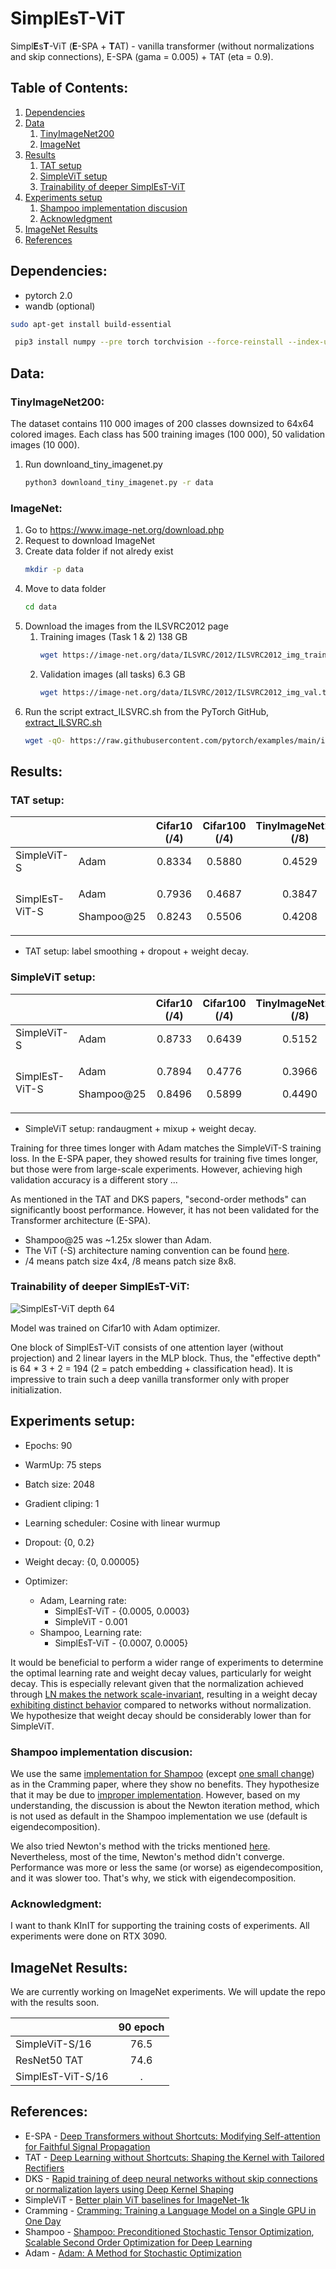 
# SimplEsT-ViT
Simpl**E**s**T**-ViT (**E**-SPA + **T**AT) - vanilla transformer (without normalizations and skip connections), E-SPA (gama = 0.005) + TAT (eta = 0.9).

## Table of Contents:
1. [Dependencies](#Dependencies)
2. [Data](#Data)
    1. [TinyImageNet200](#TinyImageNet200)
    2. [ImageNet](#ImageNet)
3. [Results](#Results)
    1. [TAT setup](#TAT-setup)
    2. [SimpleViT setup](#SimpleViT-setup)
    3. [Trainability of deeper SimplEsT-ViT](#Trainability-of-deeper-SimplEsT-ViT)
4. [Experiments setup](#Experiments-setup)
    1. [Shampoo implementation discusion](#Shampoo-implementation-discusion)
    2. [Acknowledgment](#Acknowledgment)
5. [ImageNet Results](#ImageNet-Results)
6. [References](#References)


## Dependencies:
* pytorch 2.0
* wandb (optional)

```bash
sudo apt-get install build-essential
```
```bash
 pip3 install numpy --pre torch torchvision --force-reinstall --index-url https://download.pytorch.org/whl/nightly/cu117
```

## Data:

### TinyImageNet200:
The dataset contains 110 000 images of 200 classes downsized to 64x64 colored images. Each class has 500 training images (100 000), 50 validation images (10 000).

1. Run downloand_tiny_imagenet.py
    ```bash
    python3 downloand_tiny_imagenet.py -r data
    ```

### ImageNet:
1. Go to https://www.image-net.org/download.php
2. Request to download ImageNet 
3. Create data folder if not alredy exist
    ```bash 
    mkdir -p data
    ```
4. Move to data folder 
    ```bash
    cd data
    ``` 
5. Download the images from the ILSVRC2012 page
    1. Training images (Task 1 & 2) 138 GB 
        ```bash 
        wget https://image-net.org/data/ILSVRC/2012/ILSVRC2012_img_train.tar
        ```
    2. Validation images (all tasks) 6.3 GB
        ```bash 
        wget https://image-net.org/data/ILSVRC/2012/ILSVRC2012_img_val.tar
        ```
6. Run the script extract_ILSVRC.sh from the PyTorch GitHub, [extract_ILSVRC.sh](https://github.com/pytorch/examples/blob/main/imagenet/extract_ILSVRC.sh) 
    ```bash
    wget -qO- https://raw.githubusercontent.com/pytorch/examples/main/imagenet/extract_ILSVRC.sh | bash
    ```


## Results:

### **TAT setup:**
|                |        | Cifar10 (/4) | Cifar100 (/4) | TinyImageNet200 (/8) 
| :---            | :---    | :---:       | :---:      | :---: |
| SimpleViT-S    | Adam   |  0.8334  |   0.5880      | 0.4529|
| SimplEsT-ViT-S | <p> Adam <p> Shampoo@25 | <p>0.7936 <p>0.8243 |  <p>0.4687 <p>0.5506 | <p>0.3847 <p>0.4208|
* TAT setup: label smoothing + dropout  + weight decay.

### **SimpleViT setup:**
|                |        | Cifar10 (/4)   | Cifar100 (/4) | TinyImageNet200 (/8) 
| :---            | :---    | :---:       | :---:      | :---: |
| SimpleViT-S    | Adam   |  0.8733   |   0.6439      | 0.5152|
| SimplEsT-ViT-S | <p> Adam <p> Shampoo@25 | <p>0.7894 <p>0.8496 |  <p>0.4776 <p>0.5899 | <p>0.3966 <p>0.4490 |
* SimpleViT setup: randaugment + mixup + weight decay.

Training for three times longer with Adam matches the SimpleViT-S training loss. In the E-SPA paper, they showed results for training five times longer, but those were from large-scale experiments. However, achieving high validation accuracy is a different story ...

As mentioned in the TAT and DKS papers, "second-order methods" can significantly boost performance. However, it has not been validated for the Transformer architecture (E-SPA).

* Shampoo@25 was ~1.25x slower than Adam.
* The ViT (-S) architecture naming convention can be found [here](https://github.com/google-research/big_vision/blob/main/big_vision/models/vit.py#L248).
* /4 means patch size 4x4, /8 means patch size 8x8.
### **Trainability of deeper SimplEsT-ViT:**
![SimplEsT-ViT depth 64](assests/trainability.png)<figcaption>Model was trained on Cifar10 with Adam optimizer.</figcaption>

One block of SimplEsT-ViT consists of one attention layer (without projection) and 2 linear layers in the MLP block. Thus, the "effective depth" is 64 * 3 + 2 = 194 (2 = patch embedding + classification head). It is impressive to train such a deep vanilla transformer only with proper initialization.

## Experiments setup:
* Epochs: 90
* WarmUp: 75 steps
* Batch size: 2048
* Gradient cliping: 1 
* Learning scheduler: Cosine with linear wurmup
* Dropout: {0, 0.2}
* Weight decay: {0, 0.00005}

* Optimizer: 
    * Adam, Learning rate:
        * SimplEsT-ViT - {0.0005, 0.0003} 
        * SimpleViT - 0.001
    * Shampoo, Learning rate:
        * SimplEsT-ViT - {0.0007, 0.0005} 

It would be beneficial to perform a wider range of experiments to determine the optimal learning rate and weight decay values, particularly for weight decay. This is especially relevant given that the normalization achieved through [LN makes the network scale-invariant](https://arxiv.org/pdf/1607.06450.pdf), resulting in a weight decay [exhibiting distinct behavior](https://www.cs.toronto.edu/~rgrosse/courses/csc2541_2022/readings/L05_normalization.pdf) compared to networks without normalization. We hypothesize that weight decay should be considerably lower than for SimpleViT.

### Shampoo implementation discusion:
We use the same [implementation for Shampoo](https://github.com/facebookresearch/optimizers/tree/main/distributed_shampoo) (except [one small change](https://github.com/richardcepka/SimplEsT-ViT/commit/de7608ce3f3ea1031f326a54e4aba9d83a2ffa41)) as in the Cramming paper, where they show no benefits. They hypothesize that it may be due to [improper implementation](https://twitter.com/_arohan_/status/1608577721818546176). However, based on my understanding, the discussion is about the Newton iteration method, which is not used as default in the Shampoo implementation we use (default is eigendecomposition).

We also tried Newton's method with the tricks mentioned [here](https://twitter.com/_arohan_/status/1608577721818546176). Nevertheless, most of the time, Newton's method didn't converge. Performance was more or less the same (or worse) as eigendecomposition, and it was slower too. That's why, we stick with eigendecomposition.

### Acknowledgment: 
I want to thank KInIT for supporting the training costs of experiments. All experiments were done on RTX 3090.

## ImageNet Results:
We are currently working on ImageNet experiments. We will update the repo with the results soon.

|                   |    90 epoch    | 
| :---              | :---:          | 
| SimpleViT-S/16    |    76.5        |  
| ResNet50 TAT      |    74.6        |  
| SimplEsT-ViT-S/16 |    .           |    

## References: 
* E-SPA - [Deep Transformers without Shortcuts: Modifying Self-attention for Faithful Signal Propagation ](https://openreview.net/forum?id=NPrsUQgMjKK)
* TAT - [Deep Learning without Shortcuts: Shaping the Kernel with Tailored Rectifiers](https://arxiv.org/abs/2203.08120)
* DKS - [Rapid training of deep neural networks without skip connections or normalization layers using Deep Kernel Shaping](https://arxiv.org/abs/2110.01765)
* SimpleViT - [Better plain ViT baselines for ImageNet-1k](https://arxiv.org/abs/2205.01580)
* Cramming - [Cramming: Training a Language Model on a Single GPU in One Day](https://arxiv.org/abs/2212.14034)
* Shampoo - [Shampoo: Preconditioned Stochastic Tensor Optimization](https://arxiv.org/abs/1802.09568), [Scalable Second Order Optimization for Deep Learning](https://arxiv.org/abs/2002.09018)
* Adam - [Adam: A Method for Stochastic Optimization](https://arxiv.org/abs/1412.6980)

